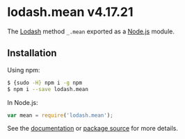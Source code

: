 # lodash.mean v4.17.21

The [Lodash](https://lodash.com/) method `_.mean` exported as a [Node.js](https://nodejs.org/) module.

## Installation

Using npm:
```bash
$ {sudo -H} npm i -g npm
$ npm i --save lodash.mean
```

In Node.js:
```js
var mean = require('lodash.mean');
```

See the [documentation](https://lodash.com/docs#mean) or [package source](https://github.com/lodash/lodash/blob/4.17.21-npm-packages/lodash.mean) for more details.
